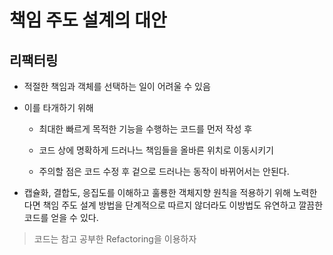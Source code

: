 # 책임 주도 설계의 대안

## 리팩터링

- 적절한 책임과 객체를 선택하는 일이 어려울 수 있음

- 이를 타개하기 위해

  - 최대한 빠르게 목적한 기능을 수행하는 코드를 먼저 작성 후

  - 코드 상에 명확하게 드러나느 책임들을 올바른 위치로 이동시키기

  - 주의할 점은 코드 수정 후 겉으로 드러나는 동작이 바뀌어서는 안된다.

- 캡슐화, 결합도, 응집도를 이해하고 훌룡한 객체지향 원칙을 적용하기 위해 노력한다면 책임 주도 설계 방법을 단계적으로 따르지 않더라도 이방법도 유연하고 깔끔한 코드를 얻을 수 있다.

> 코드는 참고
> 공부한 Refactoring을 이용하자
